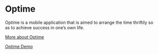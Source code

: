 # Optime
Optime is a mobile application that is aimed to arrange the time thriftily so as to achieve success in one’s own life.


[More about Optime](https://optimee.wordpress.com/ "Optime")

[Optime Demo](https://youtu.be/MZorvCswkus/ "OptimeDemo") 
